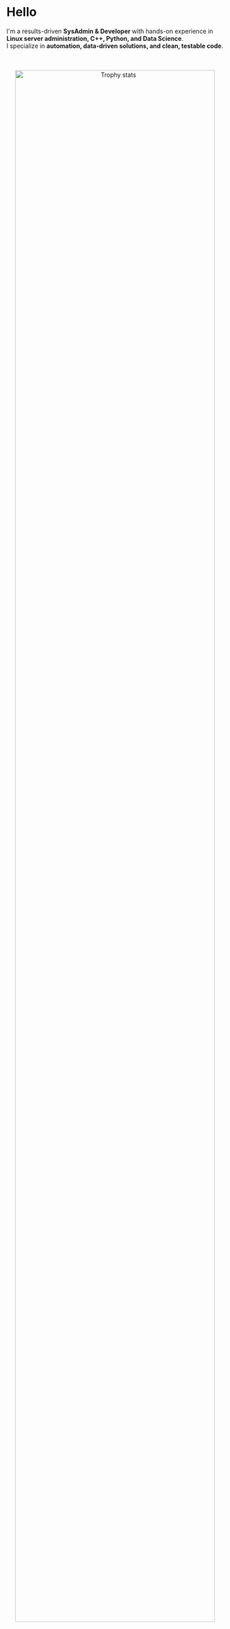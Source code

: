 # Hello 

I'm a results-driven **SysAdmin & Developer** with hands-on experience in **Linux server administration, C++, Python, and Data Science**.  
I specialize in **automation, data-driven solutions, and clean, testable code**.  

<br>
<br> 
<div align="center">
<a href="https://github.com/Burhan077?tab=achievements">
<img src="https://github-profile-trophy.vercel.app/?username=salimamk&theme=onestar&no-frame=true&column=6&row=1" width="96%" alt="Trophy stats"/>
</a>
</div>

## Languages 

<p align="center">
  <img src="https://camo.githubusercontent.com/96faf5012842254d6aca885a147bb4c278fc704144cef227635ce51ebec5a8f9/68747470733a2f2f6769746875622d726561646d652d73746174732e76657263656c2e6170702f6170692f746f702d6c616e67732f3f757365726e616d653d42757268616e303737266c61796f75743d636f6d70616374267468656d653d6c726564" alt="Languages Used" />
</p>

<br>
<div align="center">
<a href="https://github.com/Burhan077">
<img src="https://github-readme-activity-graph.vercel.app/graph?username=Burhan077&theme=react-dark&hide_border=true&custom_title=Contribution%20Graph" width="96%" alt="Activity graph"/>
</a>
</div>

<div align="center">
<a href="https://github.com/Burhan077?tab=repositories">
<img src="https://github-readme-stats-one-bice.vercel.app/api?username=Burhan077&theme=gotham&show_icons=true&count_private=true&hide_border=true" width="48%" alt="GitHub stats"/>
</a>
<a href="https://github.com/Burhan077">
<img src="https://github-readme-streak-stats.herokuapp.com?user=Burhan077&theme=gotham&hide_border=true" width="48%" alt="GitHub streak"/>
</a>
</div>

---

## 🧰 Tech Stack  

<details>
<summary>🖥️ <strong>Languages</strong></summary>

- **Python**, **C++**, **Shell (sh/dash)**  
- **Vimscript**, some **Lua**  
- Currently exploring **Java**  

</details>

<details>
<summary>📊 <strong>Data Science</strong></summary>

- **Libraries**: Pandas, Numpy, Seaborn, Matplotlib  
- **Tools**: Jupyter, Streamlit  
- **Skills**: Data cleaning, visualization, simple predictive models  

</details>

<details>
<summary>⚙️ <strong>System Administration</strong></summary>

- Linux server administration (Ubuntu, Archlinux)  
- Shell scripting for automation  
- Deployment & monitoring  

</details>

---

